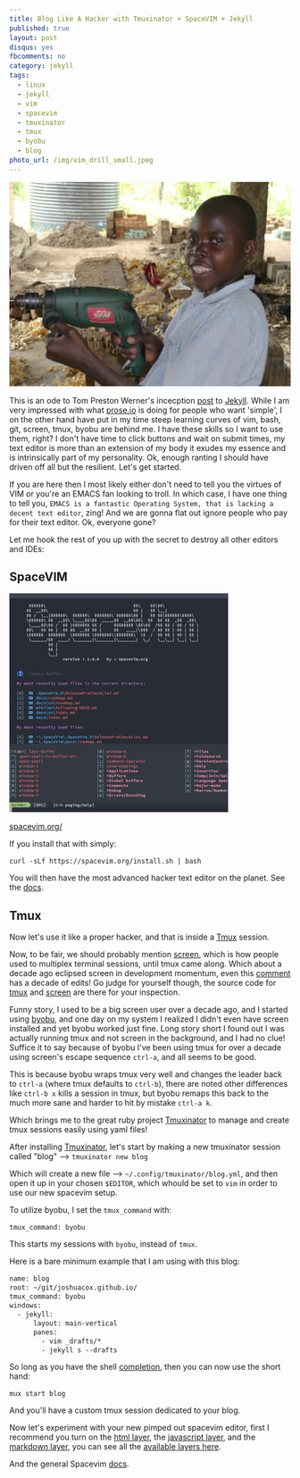 ```yaml
---
title: Blog Like A Hacker with Tmuxinator + SpaceVIM + Jekyll 
published: true
layout: post
disqus: yes
fbcomments: no
category: jekyll
tags:
  - linux
  - jekyll
  - vim
  - spacevim
  - tmuxinator
  - tmux
  - byobu
  - blog
photo_url: /img/vim_drill_small.jpeg
---
```


![](/img/vim_drill_small.jpeg)

This is an ode to Tom Preston Werner's incecption [post](http://tom.preston-werner.com/2008/11/17/blogging-like-a-hacker.html) to [Jekyll](https://jekyllrb.com).
While I am very impressed with what [prose.io](https://prose.io/) is doing for people who want 'simple', I on the other hand have put in my time
steep learning curves of vim, bash, git, screen, tmux, byobu are behind me. I have these skills so I want to use them, right?
I don't have time to click buttons and wait on submit times, my text editor is more than an extension of my body it exudes my essence
and is intrinsically part of my personality.  Ok, enough ranting I should have driven off all but the resilient.  Let's get started.

If you are here then I most likely either don't need to tell you the virtues of VIM or you're an EMACS fan looking to troll.
In which case, I have one thing to tell you, `EMACS is a fantastic Operating System, that is lacking a decent text editor`,  zing!
And we are gonna flat out ignore people who pay for their text editor.  Ok, everyone gone?

Let me hook the rest of you up with the secret to destroy all other editors and IDEs:

## SpaceVIM

![](/img/thumbs/spacevim.png)

[spacevim.org/](http://spacevim.org/)

If you install that with simply:

```
curl -sLf https://spacevim.org/install.sh | bash
```

You will then have the most advanced hacker text editor on the planet. See the [docs](https://spacevim.org/documentation/).

## Tmux

Now let's use it like a proper hacker, and that is inside a [Tmux](https://github.com/tmux/tmux/wiki) session.

Now, to be fair, we should probably mention [screen](https://linuxize.com/post/how-to-use-linux-screen/), which is how people used to multiplex terminal sessions, until tmux came along.  Which about a decade ago eclipsed screen in development momentum, even this [comment](https://superuser.com/a/236160/291115) has a decade of edits!  Go judge for yourself though, the source code for [tmux](https://github.com/tmux/tmux) and [screen](https://git.savannah.gnu.org/cgit/screen.git) are there for your inspection.

Funny story, I used to be a big screen user over a decade ago, and I started using [byobu](https://linuxize.com/post/how-to-use-linux-screen/), and one day on my system I realized I didn't even have screen installed and yet byobu worked just fine.  Long story short I found out I was actually running tmux and not screen in the background, and I had no clue!  Suffice it to say because of byobu I've been using tmux for over a decade using screen's escape sequence `ctrl-a`, and all seems to be good.

This is because byobu wraps tmux very well and changes the leader back to `ctrl-a` (where tmux defaults to `ctrl-b`), there are noted other differences like `ctrl-b x` kills a session in tmux, but byobu remaps this back to the much more sane and harder to hit by mistake `ctrl-a k`.

Which brings me to the great ruby project [Tmuxinator](https://github.com/tmuxinator/tmuxinator) to manage and create tmux sessions easily using yaml files!

After installing [Tmuxinator](https://github.com/tmuxinator/tmuxinator), let's start by making a new tmuxinator session called "blog" --> `tmuxinator new blog`

Which will create a new file --> `~/.config/tmuxinator/blog.yml`, and then open it up in your chosen `$EDITOR`, which whould be set to `vim` in order to use our new spacevim setup.

To utilize byobu, I set the `tmux_command` with:

```
tmux_command: byobu
```

This starts my sessions with `byobu`, instead of `tmux`.

Here is a bare minimum example that I am using with this blog:

```
name: blog
root: ~/git/joshuacox.github.io/
tmux_command: byobu
windows:
  - jekyll:
      layout: main-vertical
      panes:
        - vim _drafts/*
        - jekyll s --drafts
```

So long as you have the shell [completion](https://github.com/tmuxinator/tmuxinator#completion), then you can now use the short hand:

```
mux start blog
```

And you'll have a custom tmux session dedicated to your blog.

Now let's experiment with your new pimped out spacevim editor, first I recommend you turn on the [html layer](https://spacevim.org/layers/lang/html/), the [javascript layer](https://spacevim.org/layers/lang/javascript/), and the [markdown layer](https://spacevim.org/layers/lang/markdown/), you can see all the [available layers here](https://spacevim.org/layers/).

And the general Spacevim [docs](https://spacevim.org/documentation/).
